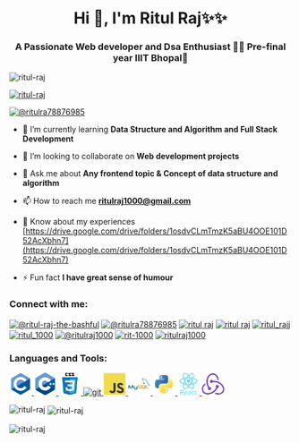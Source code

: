 <h1 align="center">Hi 👋, I'm Ritul Raj✨✨</h1>
<h3 align="center">A Passionate Web developer and Dsa Enthusiast 🧑‍💻 Pre-final year IIIT Bhopal🤖</h3>

<p align="left"> <img src="https://komarev.com/ghpvc/?username=ritul-raj&label=Profile%20views&color=0e75b6&style=flat" alt="ritul-raj" /> </p>

<p align="left"> <a href="https://github.com/ryo-ma/github-profile-trophy"><img src="https://github-profile-trophy.vercel.app/?username=ritul-raj" alt="ritul-raj" /></a> </p>

<p align="left"> <a href="https://twitter.com/@ritulra78876985" target="blank"><img src="https://img.shields.io/twitter/follow/@ritulra78876985?logo=twitter&style=for-the-badge" alt="@ritulra78876985" /></a> </p>

- 🌱 I’m currently learning **Data Structure and Algorithm and Full Stack Development**

- 👯 I’m looking to collaborate on **Web development projects**

- 💬 Ask me about **Any frontend topic & Concept of data structure and algorithm**

- 📫 How to reach me **ritulraj1000@gmail.com**

- 📄 Know about my experiences [https://drive.google.com/drive/folders/1osdvCLmTmzK5aBU4OOE101D52AcXbhn7](https://drive.google.com/drive/folders/1osdvCLmTmzK5aBU4OOE101D52AcXbhn7)

- ⚡ Fun fact **I have great sense of humour**

<h3 align="left">Connect with me:</h3>
<p align="left">
<a href="https://codepen.io/@ritul-raj-the-bashful" target="blank"><img align="center" src="https://raw.githubusercontent.com/rahuldkjain/github-profile-readme-generator/master/src/images/icons/Social/codepen.svg" alt="@ritul-raj-the-bashful" height="30" width="40" /></a>
<a href="https://twitter.com/@ritulra78876985" target="blank"><img align="center" src="https://raw.githubusercontent.com/rahuldkjain/github-profile-readme-generator/master/src/images/icons/Social/twitter.svg" alt="@ritulra78876985" height="30" width="40" /></a>
<a href="https://linkedin.com/in/ritul raj" target="blank"><img align="center" src="https://raw.githubusercontent.com/rahuldkjain/github-profile-readme-generator/master/src/images/icons/Social/linked-in-alt.svg" alt="ritul raj" height="30" width="40" /></a>
<a href="https://fb.com/ritul raj" target="blank"><img align="center" src="https://raw.githubusercontent.com/rahuldkjain/github-profile-readme-generator/master/src/images/icons/Social/facebook.svg" alt="ritul raj" height="30" width="40" /></a>
<a href="https://instagram.com/ritul_rajj" target="blank"><img align="center" src="https://raw.githubusercontent.com/rahuldkjain/github-profile-readme-generator/master/src/images/icons/Social/instagram.svg" alt="ritul_rajj" height="30" width="40" /></a>
<a href="https://www.codechef.com/users/ritul_1000" target="blank"><img align="center" src="https://cdn.jsdelivr.net/npm/simple-icons@3.1.0/icons/codechef.svg" alt="ritul_1000" height="30" width="40" /></a>
<a href="https://www.hackerrank.com/@ritulraj1000" target="blank"><img align="center" src="https://raw.githubusercontent.com/rahuldkjain/github-profile-readme-generator/master/src/images/icons/Social/hackerrank.svg" alt="@ritulraj1000" height="30" width="40" /></a>
<a href="https://www.leetcode.com/rit-1000" target="blank"><img align="center" src="https://raw.githubusercontent.com/rahuldkjain/github-profile-readme-generator/master/src/images/icons/Social/leet-code.svg" alt="rit-1000" height="30" width="40" /></a>
<a href="https://auth.geeksforgeeks.org/user/ritulraj1000" target="blank"><img align="center" src="https://raw.githubusercontent.com/rahuldkjain/github-profile-readme-generator/master/src/images/icons/Social/geeks-for-geeks.svg" alt="ritulraj1000" height="30" width="40" /></a>
</p>

<h3 align="left">Languages and Tools:</h3>
<p align="left"> <a href="https://www.cprogramming.com/" target="_blank" rel="noreferrer"> <img src="https://raw.githubusercontent.com/devicons/devicon/master/icons/c/c-original.svg" alt="c" width="40" height="40"/> </a> <a href="https://www.w3schools.com/cpp/" target="_blank" rel="noreferrer"> <img src="https://raw.githubusercontent.com/devicons/devicon/master/icons/cplusplus/cplusplus-original.svg" alt="cplusplus" width="40" height="40"/> </a> <a href="https://www.w3schools.com/css/" target="_blank" rel="noreferrer"> <img src="https://raw.githubusercontent.com/devicons/devicon/master/icons/css3/css3-original-wordmark.svg" alt="css3" width="40" height="40"/> </a> <a href="https://git-scm.com/" target="_blank" rel="noreferrer"> <img src="https://www.vectorlogo.zone/logos/git-scm/git-scm-icon.svg" alt="git" width="40" height="40"/> </a> <a href="https://developer.mozilla.org/en-US/docs/Web/JavaScript" target="_blank" rel="noreferrer"> <img src="https://raw.githubusercontent.com/devicons/devicon/master/icons/javascript/javascript-original.svg" alt="javascript" width="40" height="40"/> </a> <a href="https://www.mysql.com/" target="_blank" rel="noreferrer"> <img src="https://raw.githubusercontent.com/devicons/devicon/master/icons/mysql/mysql-original-wordmark.svg" alt="mysql" width="40" height="40"/> </a> <a href="https://www.python.org" target="_blank" rel="noreferrer"> <img src="https://raw.githubusercontent.com/devicons/devicon/master/icons/python/python-original.svg" alt="python" width="40" height="40"/> </a> <a href="https://reactjs.org/" target="_blank" rel="noreferrer"> <img src="https://raw.githubusercontent.com/devicons/devicon/master/icons/react/react-original-wordmark.svg" alt="react" width="40" height="40"/> </a> <a href="https://redux.js.org" target="_blank" rel="noreferrer"> <img src="https://raw.githubusercontent.com/devicons/devicon/master/icons/redux/redux-original.svg" alt="redux" width="40" height="40"/> </a> </p>

<p><img align="left" src="https://github-readme-stats.vercel.app/api/top-langs?username=ritul-raj&show_icons=true&locale=en&layout=compact" alt="ritul-raj" /></p>

<p>&nbsp;<img align="center" src="https://github-readme-stats.vercel.app/api?username=ritul-raj&show_icons=true&locale=en" alt="ritul-raj" /></p>

<p><img align="center" src="https://github-readme-streak-stats.herokuapp.com/?user=ritul-raj&" alt="ritul-raj" /></p>

